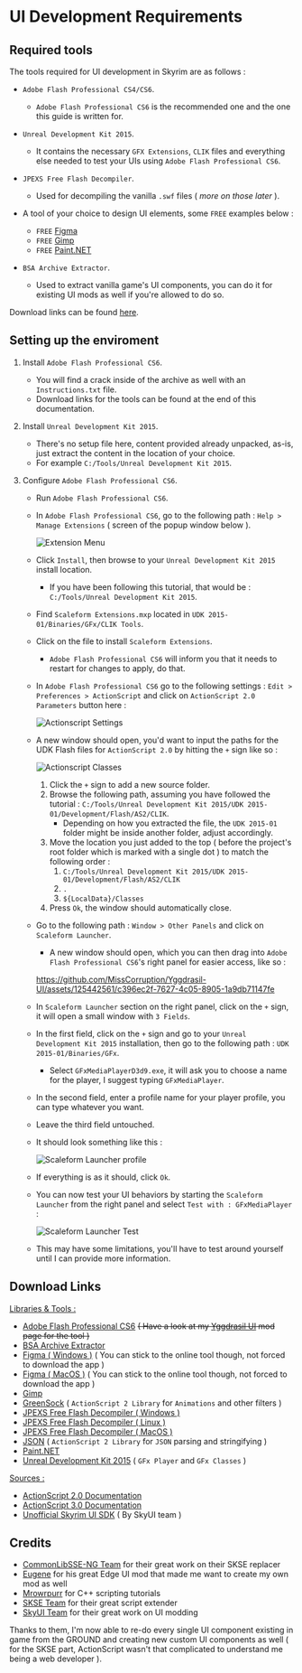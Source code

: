 # UI Development Requirements

## Required tools

The tools required for UI development in Skyrim are as follows :

- `Adobe Flash Professional CS4/CS6`.
    - `Adobe Flash Professional CS6` is the recommended one and the one this guide is written for.

- `Unreal Development Kit 2015`.
    - It contains the necessary `GFX Extensions`, `CLIK` files and everything else needed to test your UIs using `Adobe Flash Professional CS6`.

- `JPEXS Free Flash Decompiler`.
    - Used for decompiling the vanilla `.swf` files ( *more on those later* ).

- A tool of your choice to design UI elements, some `FREE` examples below :
    - `FREE` [Figma](https://www.figma.com)
    - `FREE` [Gimp](https://www.gimp.org/downloads)
    - `FREE` [Paint.NET](https://www.getpaint.net)

- `BSA Archive Extractor`.
    - Used to extract vanilla game's UI components, you can do it for existing UI mods as well if you're allowed to do so.

Download links can be found [here](#download-links).

## Setting up the enviroment

1. Install `Adobe Flash Professional CS6`.
	- You will find a crack inside of the archive as well with an `Instructions.txt` file.
	- Download links for the tools can be found at the end of this documentation.

2. Install `Unreal Development Kit 2015`.
	- There's no setup file here, content provided already unpacked, as-is, just extract the content in the location of your choice.
	- For example `C:/Tools/Unreal Development Kit 2015`.

3. Configure `Adobe Flash Professional CS6`.
	- Run `Adobe Flash Professional CS6`.
	- In `Adobe Flash Professional CS6`, go to the following path : `Help > Manage Extensions` ( screen of the popup window below ).

		![Extension Menu](/docs/resources/media/extension_menu.png)

	- Click `Install`, then browse to your `Unreal Development Kit 2015` install location.
		- If you have been following this tutorial, that would be : `C:/Tools/Unreal Development Kit 2015`.
  	- Find `Scaleform Extensions.mxp` located in `UDK 2015-01/Binaries/GFx/CLIK Tools`.
  	- Click on the file to install `Scaleform Extensions`.
		- `Adobe Flash Professional CS6` will inform you that it needs to restart for changes to apply, do that.
	- In `Adobe Flash Professional CS6` go to the following settings : `Edit > Preferences > ActionScript` and click on `ActionScript 2.0 Parameters` button here :

   		![Actionscript Settings](/docs/resources/media/actionscript_settings.png)
   
	- A new window should open, you'd want to input the paths for the UDK Flash files for `ActionScript 2.0` by hitting the `+` sign like so :

		![Actionscript Classes](/docs/resources/media/actionscript_classes.png)

   		1. Click the `+` sign to add a new source folder.
		2. Browse the following path, assuming you have followed the tutorial : `C:/Tools/Unreal Development Kit 2015/UDK 2015-01/Development/Flash/AS2/CLIK`.
			- Depending on how you extracted the file, the `UDK 2015-01` folder might be inside another folder, adjust accordingly.
    	1. Move the location you just added to the top ( before the project's root folder which is marked with a single dot ) to match the following order :
          	1. `C:/Tools/Unreal Development Kit 2015/UDK 2015-01/Development/Flash/AS2/CLIK`
          	2. `.`
          	3. `${LocalData}/Classes`
		2. Press `Ok`, the window should automatically close.
	- Go to the following path : `Window > Other Panels` and click on `Scaleform Launcher`.
		- A new window should open, which you can then drag into `Adobe Flash Professional CS6`'s right panel for easier access, like so :

		https://github.com/MissCorruption/Yggdrasil-UI/assets/125442561/c396ec2f-7627-4c05-8905-1a9db71147fe

  	- In `Scaleform Launcher` section on the right panel, click on the `+` sign, it will open a small window with `3 Fields`.
  	- In the first field, click on the `+` sign and go to your `Unreal Development Kit 2015` installation, then go to the following path : `UDK 2015-01/Binaries/GFx`.
		- Select `GFxMediaPlayerD3d9.exe`, it will ask you to choose a name for the player, I suggest typing `GFxMediaPlayer`.
  	- In the second field, enter a profile name for your player profile, you can type whatever you want.
	- Leave the third field untouched.
	- It should look something like this :

		![Scaleform Launcher profile](/docs/resources/media/scaleform_launcher_profile.png)

   	- If everything is as it should, click `Ok`.
	- You can now test your UI behaviors by starting the `Scaleform Launcher` from the right panel and select `Test with : GFxMediaPlayer` :
 
 		![Scaleform Launcher Test](/docs/resources/media/scaleform_launcher_test.png)
   
	- This may have some limitations, you'll have to test around yourself until I can provide more information.

## Download Links

<u>Libraries & Tools :</u>

- [Adobe Flash Professional CS6](https://www.mediafire.com/file/fiylko26035lrxb/Adobe_Flash_Professional_CS6_%2528_Version_12.0.0.481_%2529.rar/file) <s>( Have a look at my [Yggdrasil UI](https://www.nexusmods.com/skyrimspecialedition/mods/108880?tab=files) mod page for the tool )</s>
- [BSA Archive Extractor](https://www.nexusmods.com/skyrimspecialedition/mods/974?tab=files&file_id=5396)
- [Figma ( Windows )](https://www.figma.com/download/desktop/win) ( You can stick to the online tool though, not forced to download the app )
- [Figma ( MacOS )](https://www.figma.com/download/desktop/mac) ( You can stick to the online tool though, not forced to download the app )
- [Gimp](https://www.gimp.org/downloads)
- [GreenSock](https://github.com/greensock/GreenSock-AS2) ( `ActionScript 2 Library` for `Animations` and other filters )
- [JPEXS Free Flash Decompiler ( Windows )](https://github.com/jindrapetrik/jpexs-decompiler/releases/download/version20.1.0/ffdec_20.1.0_setup.exe)
- [JPEXS Free Flash Decompiler ( Linux )](https://github.com/jindrapetrik/jpexs-decompiler/releases/download/version20.1.0/ffdec_20.1.0.deb)
- [JPEXS Free Flash Decompiler ( MacOS )](https://github.com/jindrapetrik/jpexs-decompiler/releases/download/version20.1.0/ffdec_20.1.0.pkg)
- [JSON](https://github.com/camboris/json-as2/blob/master/JSON.as) ( `ActionScript 2 Library` for `JSON` parsing and stringifying )
- [Paint.NET](https://www.getpaint.net)
- [Unreal Development Kit 2015](https://www.mediafire.com/file/2j7gvobo8sxnlg1/Unreal_Development_Kit_2015.rar/file) ( `GFx Player` and `GFx Classes` )

<u>Sources :</u>

- [ActionScript 2.0 Documentation](https://open-flash.github.io/mirrors/as2-language-reference/index.html)
- [ActionScript 3.0 Documentation](https://airsdk.dev/reference/actionscript/3.0)
- [Unofficial Skyrim UI SDK](https://github.com/Mardoxx/skyrimui) ( By SkyUI team )

## Credits

- [CommonLibSSE-NG Team](https://github.com/CharmedBaryon/CommonLibSSE-NG) for their great work on their SKSE replacer
- [Eugene](https://www.patreon.com/c/EdgeUI/posts) for his great Edge UI mod that made me want to create my own mod as well
- [Mrowrpurr](https://www.youtube.com/c/skyrimscripting) for C++ scripting tutorials
- [SKSE Team](https://github.com/ianpatt/skse64) for their great script extender
- [SkyUI Team](https://github.com/Mardoxx/skyrimui) for their great work on UI modding

Thanks to them, I'm now able to re-do every single UI component existing in game from the GROUND and creating new custom UI components as well ( for the SKSE part, ActionScript wasn't that complicated to understand me being a web developer ).
